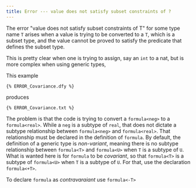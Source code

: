 ```yaml
---
title: Error --- value does not satisfy subset constraints of ?
---
```


The error "value does not satisfy subset constraints of T"
for some type name `T` arises when a value is trying to be converted to a `T`, which is a subset type,
and the value cannot be proved to satisfy the predicate that defines the subset type.

This is pretty clear when one is trying to assign, say an `int` to a nat, but is more complex when using generic types,

This example
```dafny
{% ERROR_Covariance.dfy %}
```
produces 
```text
{% ERROR_Covariance.txt %}
```

The problem is that the code is trying to convert a `formula<neg>` to a `formula<real>`.
While a `neg` is a subtype of `real`, that does not dictate a subtype relationship between 
`formula<neg>` and `formula<real>`.
That relationship must be declared in the definition of `formula`.
By default, the definition of a generic type is _non-variant_, meaning there is no
subtype relationship between `formula<T>` and `formula<U>` when `T` is a subtype of `U`.
What is wanted here is for `formula` to be _covariant_, so that 
`formula<T>` is a subtype of `formula<U>` when `T` is a subtype of `U`.
For that, use the declaration `formula<+T>`.

To declare `formula` as _contravaraiant_ use `formula<-T>`



